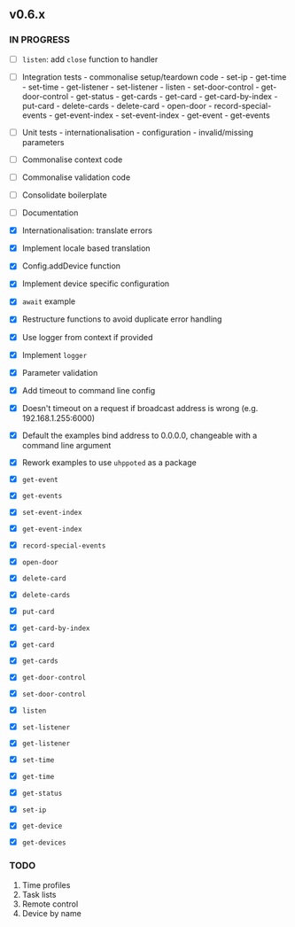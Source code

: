 ## v0.6.x

### IN PROGRESS

- [ ] `listen`: add `close` function to handler

- [ ] Integration tests
      - commonalise setup/teardown code
      - set-ip
      - get-time
      - set-time
      - get-listener
      - set-listener
      - listen
      - set-door-control
      - get-door-control
      - get-status
      - get-cards
      - get-card
      - get-card-by-index
      - put-card
      - delete-cards
      - delete-card
      - open-door
      - record-special-events
      - get-event-index
      - set-event-index
      - get-event
      - get-events

- [ ] Unit tests
      - internationalisation
      - configuration
      - invalid/missing parameters

- [ ] Commonalise context code
- [ ] Commonalise validation code
- [ ] Consolidate boilerplate
- [ ] Documentation

- [x] Internationalisation: translate errors
- [x] Implement locale based translation
- [x] Config.addDevice function
- [x] Implement device specific configuration
- [x] `await` example
- [x] Restructure functions to avoid duplicate error handling
- [x] Use logger from context if provided
- [x] Implement `logger`
- [x] Parameter validation
- [x] Add timeout to command line config
- [x] Doesn't timeout on a request if broadcast address is wrong (e.g. 192.168.1.255:6000)
- [x] Default the examples bind address to 0.0.0.0, changeable with a command line argument
- [x] Rework examples to use `uhppoted` as a package
- [x] `get-event`
- [x] `get-events`
- [x] `set-event-index`
- [x] `get-event-index`
- [x] `record-special-events`
- [x] `open-door`
- [x] `delete-card`
- [x] `delete-cards`
- [x] `put-card`
- [x] `get-card-by-index`
- [x] `get-card`
- [x] `get-cards`
- [x] `get-door-control`
- [x] `set-door-control`
- [x] `listen`
- [x] `set-listener`
- [x] `get-listener`
- [x] `set-time`
- [x] `get-time`
- [x] `get-status`
- [x] `set-ip`
- [x] `get-device`
- [x] `get-devices`

### TODO

1. Time profiles
2. Task lists
3. Remote control
4. Device by name


